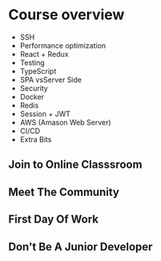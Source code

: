 # Course overview

* SSH
* Performance optimization
* React + Redux
* Testing
* TypeScript
* SPA vsServer Side
* Security
* Docker
* Redis
* Session + JWT
* AWS (Amason Web Server)
* CI/CD
* Extra Bits

## Join to Online Classsroom

## Meet The Community

## First Day Of Work

## Don't Be A Junior Developer
